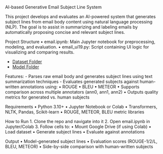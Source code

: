 AI-based Generative Email Subject Line System

This project develops and evaluates an AI-powered system that generates subject lines from email body content using natural language processing (NLP). The goal is to assist in summarizing and labeling emails by automatically proposing concise and relevant subject lines.

Project Structure
	•	email.ipynb: Main Jupyter notebook for preprocessing, modeling, and evaluation.
	•	email_ui19.py: Script containing UI logic for visualizing and comparing results.
  - [Dataset Folder](https://drive.google.com/drive/folders/1O9JKxKKLPeFH-ZMQTC9MmXnynLYi8UcR?usp=sharing)  
  - [Model Folder](https://drive.google.com/drive/folders/1cRVukm2uhfxyHd7nKjqTQXTddLyReLmO?usp=drive_link)

 Features:
 	- Parses raw email body and generates subject lines using text summarization techniques
  	- Evaluates generated subjects against human-written annotations using:
	•	ROUGE
	•	BLEU
	•	METEOR
	•	Supports comparison across multiple annotators (ann0, ann1, ann2)
	•	Outputs quality metrics for generated vs. human subjects

 Requirements
	•	Python 3.10+
	•	Jupyter Notebook or Colab
	•	Transformers, NLTK, Pandas, Scikit-learn
	•	ROUGE, METEOR, BLEU metric libraries

 How to Run
	1.	Clone the repo and navigate into it
	2.	Open email.ipynb in Jupyter/Colab
	3.	Follow cells to:
	•	Mount Google Drive (if using Colab)
	•	Load dataset
	•	Generate subject lines
	•	Evaluate against annotations

Output
	•	Model-generated subject lines
	•	Evaluation scores (ROUGE-1/2/L, BLEU, METEOR)
	•	Side-by-side comparison with human-written subjects
